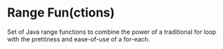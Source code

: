 # Range Fun(ctions)
Set of Java range functions to combine the power of a traditional for loop with the prettiness and ease-of-use of a for-each.
